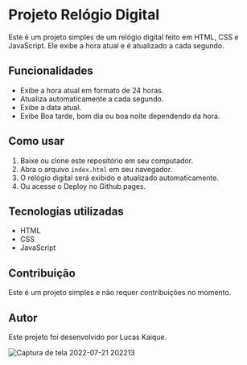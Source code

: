 # Projeto Relógio Digital

Este é um projeto simples de um relógio digital feito em HTML, CSS e JavaScript. Ele exibe a hora atual e é atualizado a cada segundo.

## Funcionalidades

- Exibe a hora atual em formato de 24 horas.
- Atualiza automaticamente a cada segundo.
- Exibe a data atual.
- Exibe Boa tarde, bom dia ou boa noite dependendo da hora.

## Como usar

1. Baixe ou clone este repositório em seu computador.
2. Abra o arquivo `index.html` em seu navegador.
3. O relógio digital será exibido e atualizado automaticamente.
4. Ou acesse o Deploy no Github pages.

## Tecnologias utilizadas

- HTML
- CSS
- JavaScript

## Contribuição

Este é um projeto simples e não requer contribuições no momento.

## Autor

Este projeto foi desenvolvido por Lucas Kaique.

![Captura de tela 2022-07-21 202213](https://user-images.githubusercontent.com/85175643/180331059-4328885e-2003-4381-8382-263e5adca399.png)
